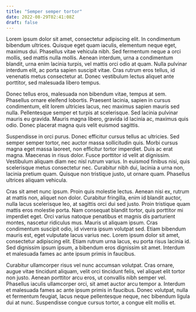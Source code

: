```yaml
---
title: "Semper semper tortor"
date: 2022-08-29T02:41:08Z
draft: false
---
```

Lorem ipsum dolor sit amet, consectetur adipiscing elit. In condimentum bibendum ultrices. Quisque eget quam iaculis, elementum neque eget, maximus dui. Phasellus vitae vehicula nibh. Sed fermentum neque a orci mollis, sed mattis nulla mollis. Aenean interdum, urna a condimentum blandit, urna enim lacinia turpis, vel mattis orci odio at quam. Nulla pulvinar interdum elit, ac porta sapien suscipit vitae. Cras rutrum eros tellus, id venenatis metus consectetur at. Donec vestibulum lectus aliquet ante porttitor, sed malesuada libero tempus.

Donec tellus eros, malesuada non bibendum vitae, tempus at sem. Phasellus ornare eleifend lobortis. Praesent lacinia, sapien in cursus condimentum, elit lorem ultricies lacus, nec maximus sapien mauris sed nulla. Pellentesque semper et turpis at scelerisque. Sed lacinia pulvinar mauris eu gravida. Mauris magna libero, gravida id lacinia ac, maximus quis odio. Donec placerat magna quis velit euismod sagittis.

Suspendisse in orci purus. Donec efficitur cursus tellus ac ultricies. Sed semper semper tortor, nec auctor massa sollicitudin quis. Morbi cursus magna eget massa laoreet, non efficitur tortor imperdiet. Duis ac erat magna. Maecenas in risus dolor. Fusce porttitor id velit at dignissim. Vestibulum aliquam diam nec nisl rutrum varius. In euismod finibus nisi, quis scelerisque metus consectetur nec. Curabitur nibh dui, lacinia a urna non, lacinia pretium quam. Quisque non tristique justo, ut ornare quam. Phasellus ultrices aliquam vehicula.

Cras sit amet nunc ipsum. Proin quis molestie lectus. Aenean nisi ex, rutrum at mattis non, aliquet non dolor. Curabitur fringilla, enim id blandit auctor, nulla lacus scelerisque leo, at sagittis orci dui sed justo. Proin tristique quam mattis eros molestie porta. Nam consequat blandit tortor, quis porttitor mi imperdiet eget. Orci varius natoque penatibus et magnis dis parturient montes, nascetur ridiculus mus. Mauris ut aliquam ipsum. Cras condimentum suscipit odio, id viverra ipsum volutpat sed. Etiam bibendum mauris est, eget vulputate lacus varius nec. Lorem ipsum dolor sit amet, consectetur adipiscing elit. Etiam rutrum urna lacus, eu porta risus lacinia id. Sed dignissim ipsum ipsum, a bibendum eros dignissim sit amet. Interdum et malesuada fames ac ante ipsum primis in faucibus.

Curabitur ullamcorper risus vel nunc accumsan volutpat. Cras ornare, augue vitae tincidunt aliquam, velit orci tincidunt felis, vel aliquet elit tortor non justo. Aenean porttitor arcu eros, ut convallis nibh semper vel. Phasellus iaculis ullamcorper orci, sit amet auctor arcu tempor a. Interdum et malesuada fames ac ante ipsum primis in faucibus. Donec volutpat, nulla et fermentum feugiat, lacus neque pellentesque neque, nec bibendum ligula dui at nunc. Suspendisse congue cursus tortor, a congue elit mollis et.

